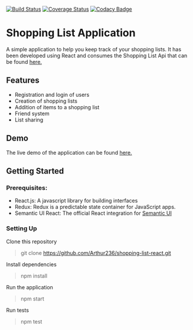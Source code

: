 [![Build Status](https://travis-ci.org/Arthur236/shopping-list-react.svg?branch=ft-share-feature-153028891)](https://travis-ci.org/Arthur236/shopping-list-react)   [![Coverage Status](https://coveralls.io/repos/github/Arthur236/shopping-list-react/badge.svg?branch=master)](https://coveralls.io/github/Arthur236/shopping-list-react?branch=master)   [![Codacy Badge](https://api.codacy.com/project/badge/Grade/25b1f1bea9c54f6a976eca199b8c822c)](https://www.codacy.com/app/Arthur236/shopping-list-react?utm_source=github.com&amp;utm_medium=referral&amp;utm_content=Arthur236/shopping-list-react&amp;utm_campaign=Badge_Grade)  

# Shopping List Application

A simple application to help you keep track of your shopping lists. It has been developed using React and consumes the Shopping List Api that can be found [here.](https://shoppinglistapi4.docs.apiary.io)

## Features

* Registration and login of users
* Creation of shopping lists
* Addition of items to a shopping list
* Friend system
* List sharing

## Demo

The live demo of the application can be found [here.](https://awesome-shoppinglist-react.herokuapp.com/)

## Getting Started

### Prerequisites:

* React.js: A javascript library for building interfaces
* Redux: Redux is a predictable state container for JavaScript apps.
* Semantic UI React: The official React integration for [Semantic UI](https://semantic-ui.com/)

### Setting Up

Clone this repository
>git clone https://github.com/Arthur236/shopping-list-react.git

Install dependencies
>npm install

Run the application
>npm start

Run tests
>npm test